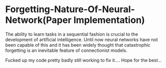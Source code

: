 # Forgetting-Nature-Of-Neural-Network(Paper Implementation)
The ability to learn tasks in a sequential fashion is crucial to the development of artificial intelligence. Until now neural networks have not been capable of this and it has been widely thought that catastrophic forgetting is an inevitable feature of connectionist models.

Fucked up my code pretty badly still working to fix it.... Hope for the best...
